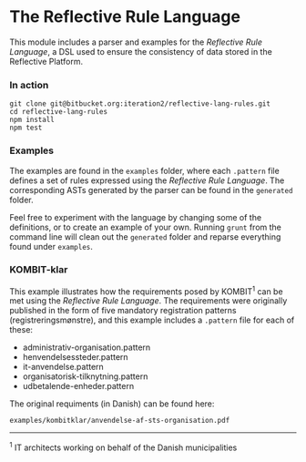 # The Reflective Rule Language #

This module includes a parser and examples for the _Reflective Rule Language_, a
DSL used to ensure the consistency of data stored in the Reflective Platform.

### In action ###

```
git clone git@bitbucket.org:iteration2/reflective-lang-rules.git
cd reflective-lang-rules
npm install
npm test
```

### Examples ###

The examples are found in the `examples` folder, where each `.pattern` file
defines a set of rules expressed using the _Reflective Rule Language_. The
corresponding ASTs generated by the parser can be found in the `generated`
folder.

Feel free to experiment with the language by changing some of the definitions, or
to create an example of your own. Running `grunt` from the command line will
clean out the `generated` folder and reparse everything found under `examples`.

### KOMBIT-klar ###

This example illustrates how the requirements posed by KOMBIT<sup>1</sup> can be
met using the _Reflective Rule Language_. The requirements were originally
published in the form of five mandatory registration patterns
(registreringsmønstre), and this example includes a `.pattern` file for each of
these:

* administrativ-organisation.pattern
* henvendelsessteder.pattern
* it-anvendelse.pattern
* organisatorisk-tilknytning.pattern
* udbetalende-enheder.pattern

The original requiments (in Danish) can be found here:

`examples/kombitklar/anvendelse-af-sts-organisation.pdf`

---
<sup>1</sup> IT architects working on behalf of the Danish municipalities
